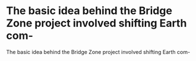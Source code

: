 # The basic idea behind the Bridge Zone project involved shifting Earth com-

The basic idea behind the Bridge Zone project involved shifting Earth com-